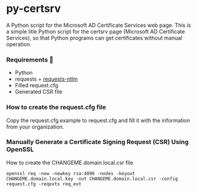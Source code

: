 # py-certsrv
A Python script for the Microsoft AD Certificate Services web page. 
This is a simple litle Python script for the certsrv page (Microsoft AD Certificate Services), so that Python programs can get certificates without manual operation.

### Requirements 🧱

- Python
- requests + [requests-ntlm](https://pypi.org/project/requests-ntlm/)
- Filled request.cfg
- Generated CSR file

### How to create the request.cfg file

Copy the request.cfg.example to request.cfg and fill it with the information from your organization.

### Manually Generate a Certificate Signing Request (CSR) Using OpenSSL

How to create the CHANGEME.domain.local.csr file

```
openssl req -new -newkey rsa:4096 -nodes -keyout CHANGEME.domain.local.key -out CHANGEME.domain.local.csr -config request.cfg -reqexts req_ext
```
